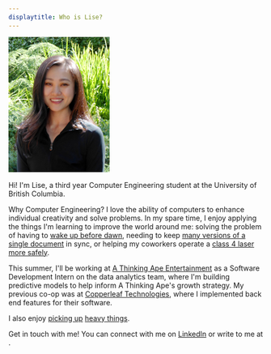 ```yaml
---
displaytitle: Who is Lise?
---
```

![Photograph of Lise](/assets/lise-savard-portrait.png)

Hi! I'm Lise, a third year Computer Engineering student at the University of British Columbia.

Why Computer Engineering? I love the ability of computers to enhance individual creativity and solve problems. In my spare time, I enjoy applying the things I'm learning to improve the world around me: solving the problem of having to [wake up before dawn](https://youtu.be/MBOkNSHl62o), needing to keep [many versions of a single document](https://github.com/lsav/one-resume) in sync, or helping my coworkers operate a [class 4 laser more safely](https://youtu.be/ZaWmGg7Yhww).

This summer, I'll be working at [A Thinking Ape Entertainment](http://www.athinkingape.com/) as a Software Development Intern on the data analytics team, where I'm building predictive models to help inform A Thinking Ape's growth strategy. My previous co-op was at [Copperleaf Technologies](https://www.copperleaf.com/), where I implemented back end features for their software.

I also enjoy [picking up](https://youtu.be/jkYpXnZ2uf8) [heavy things](https://youtu.be/iIvTeIvaghg).
  
Get in touch with me! You can connect with me on [LinkedIn](https://www.linkedin.com/in/lsava) or write to me at <script>printEmail();</script>.